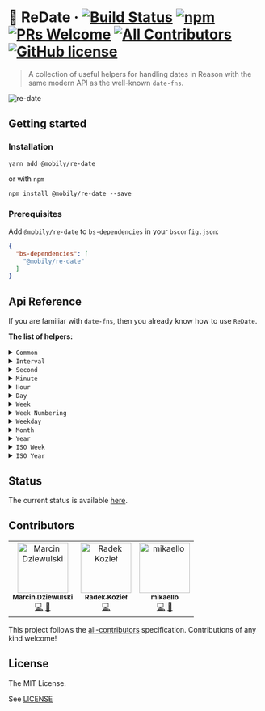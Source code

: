 # 📆 ReDate &middot; [![Build Status](https://img.shields.io/travis/com/mobily/re-date.svg?style=flat-square)](https://travis-ci.com/mobily/re-date) [![npm](https://img.shields.io/npm/v/@mobily/re-date.svg?style=flat-square)](https://www.npmjs.com/package/@mobily/re-date)  [![PRs Welcome](https://img.shields.io/badge/PRs-welcome-brightgreen.svg?style=flat-square)](http://makeapullrequest.com) [![All Contributors](https://img.shields.io/badge/all_contributors-1-orange.svg?style=flat-square)](#contributors) [![GitHub license](https://img.shields.io/badge/license-MIT-blue.svg?style=flat-square)](https://github.com/mobily/re-date/blob/master/LICENSE)

>  A collection of useful helpers for handling dates in Reason with the same modern API as the well-known `date-fns`.

![re-date](https://raw.githubusercontent.com/mobily/re-date/master/assets/header.png)

## Getting started

### Installation

```shell
yarn add @mobily/re-date
```

or with `npm`

```shell
npm install @mobily/re-date --save
```

### Prerequisites

Add `@mobily/re-date` to `bs-dependencies` in your `bsconfig.json`:

```json
{
  "bs-dependencies": [
    "@mobily/re-date"
  ]
}
```

## Api Reference

If you are familiar with `date-fns`, then you already know how to use `ReDate`.

**The list of helpers:**

<!-- TOC:START - Do not remove or modify this section -->
<details>
<summary><code>Common</code></summary>

* [isEqual](docs/common.md#isequal)
* [isBefore](docs/common.md#isbefore)
* [isAfter](docs/common.md#isafter)
* [isFuture](docs/common.md#isfuture)
* [isPast](docs/common.md#ispast)
* [compareAsc](docs/common.md#compareasc)
* [compareDesc](docs/common.md#comparedesc)
* [maxOfArray](docs/common.md#maxofarray)
* [maxOfList](docs/common.md#maxoflist)
* [minOfArray](docs/common.md#minofarray)
* [minOfList](docs/common.md#minoflist)
* [isValid](docs/common.md#isvalid)
* [closestToArray](docs/common.md#closesttoarray)
* [closestToList](docs/common.md#closesttolist)
</details>

<details>
<summary><code>Interval</code></summary>

* [isWithinInterval](docs/interval.md#iswithininterval)
* [areIntervalsOverlapping](docs/interval.md#areintervalsoverlapping)
* [getOverlappingDaysInIntervals](docs/interval.md#getoverlappingdaysinintervals)
* [eachDayOfIntervalArray](docs/interval.md#eachdayofintervalarray)
* [eachDayOfIntervalList](docs/interval.md#eachdayofintervallist)
</details>

<details>
<summary><code>Second</code></summary>

* [addSeconds](docs/second.md#addseconds)
* [subSeconds](docs/second.md#subseconds)
* [differenceInSeconds](docs/second.md#differenceinseconds)
* [startOfSecond](docs/second.md#startofsecond)
* [endOfSecond](docs/second.md#endofsecond)
* [isSameSecond](docs/second.md#issamesecond)
</details>

<details>
<summary><code>Minute</code></summary>

* [addMinutes](docs/minute.md#addminutes)
* [subMinutes](docs/minute.md#subminutes)
* [differenceInMinutes](docs/minute.md#differenceinminutes)
* [startOfMinute](docs/minute.md#startofminute)
* [endOfMinute](docs/minute.md#endofminute)
* [isSameMinute](docs/minute.md#issameminute)
* [roundToNearestMinute](docs/minute.md#roundtonearestminute)
</details>

<details>
<summary><code>Hour</code></summary>

* [addHours](docs/hour.md#addhours)
* [subHours](docs/hour.md#subhours)
* [differenceInHours](docs/hour.md#differenceinhours)
* [startOfHour](docs/hour.md#startofhour)
* [endOfHour](docs/hour.md#endofhour)
* [isSameHour](docs/hour.md#issamehour)
</details>

<details>
<summary><code>Day</code></summary>

* [addDays](docs/day.md#adddays)
* [addBusinessDays](docs/day.md#addbusinessdays)
* [subDays](docs/day.md#subdays)
* [startOfDay](docs/day.md#startofday)
* [endOfDay](docs/day.md#endofday)
* [differenceInCalendarDays](docs/day.md#differenceincalendardays)
* [differenceInDays](docs/day.md#differenceindays)
* [differenceInBusinessDays](docs/day.md#differenceinbusinessdays)
* [getDayOfYear](docs/day.md#getdayofyear)
* [isSameDay](docs/day.md#issameday)
* [isToday](docs/day.md#istoday)
* [isTomorrow](docs/day.md#istomorrow)
* [isYesterday](docs/day.md#isyesterday)
</details>

<details>
<summary><code>Week</code></summary>

* [addWeeks](docs/week.md#addweeks)
* [subWeeks](docs/week.md#subweeks)
* [differenceInWeeks](docs/week.md#differenceinweeks)
* [differenceInCalendarWeeks](docs/week.md#differenceincalendarweeks)
* [startOfWeek](docs/week.md#startofweek)
* [endOfWeek](docs/week.md#endofweek)
* [isSameWeek](docs/week.md#issameweek)
* [lastDayOfWeek](docs/week.md#lastdayofweek)
* [getWeekOfMonth](docs/week.md#getweekofmonth)
* [getWeeksInMonth](docs/week.md#getweeksinmonth)
* [getWeek](docs/week.md#getweek)
</details>

<details>
<summary><code>Week Numbering</code></summary>

* [getWeekYear](docs/week_numbering.md#getweekyear)
* [startOfWeekYear](docs/week_numbering.md#startofweekyear)
</details>

<details>
<summary><code>Weekday</code></summary>

* [isSunday](docs/weekday.md#issunday)
* [isMonday](docs/weekday.md#ismonday)
* [isTuesday](docs/weekday.md#istuesday)
* [isWednesday](docs/weekday.md#iswednesday)
* [isThursday](docs/weekday.md#isthursday)
* [isFriday](docs/weekday.md#isfriday)
* [isSaturday](docs/weekday.md#issaturday)
* [isWeekend](docs/weekday.md#isweekend)
</details>

<details>
<summary><code>Month</code></summary>

* [addMonths](docs/month.md#addmonths)
* [subMonths](docs/month.md#submonths)
* [differenceInCalendarMonths](docs/month.md#differenceincalendarmonths)
* [differenceInMonths](docs/month.md#differenceinmonths)
* [startOfMonth](docs/month.md#startofmonth)
* [endOfMonth](docs/month.md#endofmonth)
* [isFirstDayOfMonth](docs/month.md#isfirstdayofmonth)
* [isLastDayOfMonth](docs/month.md#islastdayofmonth)
* [isSameMonth](docs/month.md#issamemonth)
* [lastDayOfMonth](docs/month.md#lastdayofmonth)
* [getDaysInMonth](docs/month.md#getdaysinmonth)
</details>

<details>
<summary><code>Year</code></summary>

* [addYears](docs/year.md#addyears)
* [subYears](docs/year.md#subyears)
* [startOfYear](docs/year.md#startofyear)
* [endOfYear](docs/year.md#endofyear)
* [isSameYear](docs/year.md#issameyear)
* [isLeapYear](docs/year.md#isleapyear)
* [lastMonthOfYear](docs/year.md#lastmonthofyear)
* [lastDayOfYear](docs/year.md#lastdayofyear)
* [getDaysInYear](docs/year.md#getdaysinyear)
* [differenceInCalendarYears](docs/year.md#differenceincalendaryears)
* [differenceInYears](docs/year.md#differenceinyears)
</details>

<details>
<summary><code>ISO Week</code></summary>

* [endOfISOWeek](docs/iso_week.md#endofisoweek)
* [getISOWeek](docs/iso_week.md#getisoweek)
* [isSameISOWeek](docs/iso_week.md#issameisoweek)
* [isThisISOWeek](docs/iso_week.md#isthisisoweek)
* [lastDayOfISOWeek](docs/iso_week.md#lastdayofisoweek)
* [setISOWeek](docs/iso_week.md#setisoweek)
* [startOfISOWeek](docs/iso_week.md#startofisoweek)
* [differenceInCalendarISOWeeks](docs/iso_week.md#differenceincalendarisoweeks)
</details>

<details>
<summary><code>ISO Year</code></summary>

* [getISOWeekYear](docs/iso_year.md#getisoweekyear)
* [startOfISOWeekYear](docs/iso_year.md#startofisoweekyear)
</details>

<!-- TOC:END -->

## Status

The current status is available [here](STATUS.md).

## Contributors

<!-- ALL-CONTRIBUTORS-LIST:START - Do not remove or modify this section -->
<!-- prettier-ignore-start -->
<!-- markdownlint-disable -->
<table>
  <tr>
    <td align="center"><a href="https://twitter.com/__marcin_"><img src="https://avatars1.githubusercontent.com/u/1467712?v=4" width="100px;" alt="Marcin Dziewulski"/><br /><sub><b>Marcin Dziewulski</b></sub></a><br /><a href="https://github.com/mobily/re-date/commits?author=mobily" title="Code">💻</a> <a href="https://github.com/mobily/re-date/commits?author=mobily" title="Documentation">📖</a></td>
    <td align="center"><a href="http://radoslawkoziel.pl"><img src="https://avatars3.githubusercontent.com/u/1303365?v=4" width="100px;" alt="Radek Kozieł"/><br /><sub><b>Radek Kozieł</b></sub></a><br /><a href="https://github.com/mobily/re-date/commits?author=panr" title="Code">💻</a></td>
    <td align="center"><a href="https://github.com/mikaello"><img src="https://avatars3.githubusercontent.com/u/2505178?v=4" width="100px;" alt="mikaello"/><br /><sub><b>mikaello</b></sub></a><br /><a href="https://github.com/mobily/re-date/commits?author=mikaello" title="Code">💻</a> <a href="https://github.com/mobily/re-date/commits?author=mikaello" title="Documentation">📖</a></td>
  </tr>
</table>

<!-- markdownlint-enable -->
<!-- prettier-ignore-end -->
<!-- ALL-CONTRIBUTORS-LIST:END -->

This project follows the [all-contributors](https://github.com/kentcdodds/all-contributors) specification. Contributions of any kind welcome!

## License

The MIT License.

See [LICENSE](LICENSE)
